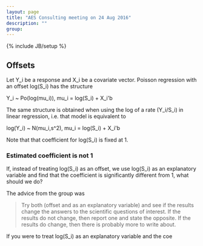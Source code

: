 ```yaml
---
layout: page
title: "AES Consulting meeting on 24 Aug 2016"
description: ""
group: 
---
```

{% include JB/setup %}

## Offsets

Let Y_i be a response and X_i be a covariate vector. 
Poisson regression with an offset log(S_i) has the structure

Y_i ~ Po(log(mu_i)),
mu_i = log(S_i) + X_i'b

The same structure is obtained when using the log of a rate (Y_i/S_i) in linear regression, i.e. that model is equivalent to

log(Y_i) ~ N(mu_i,s^2),
mu_i = log(S_i) + X_i'b

Note that that coefficient for log(S_i) is fixed at 1. 

### Estimated coefficient is not 1

If, instead of treating log(S_i) as an offset, we use log(S_i) as an explanatory variable and find that the coefficient is significantly different from 1, what should we do?

The advice from the group was 

> Try both (offset and as an explanatory variable) and see if the results change the answers to the scientific questions of interest. If the results do not change, then report one and state the opposite. If the results do change, then there is probably more to write about. 


  


If you were to treat log(S_i) as an explanatory variable and the coe